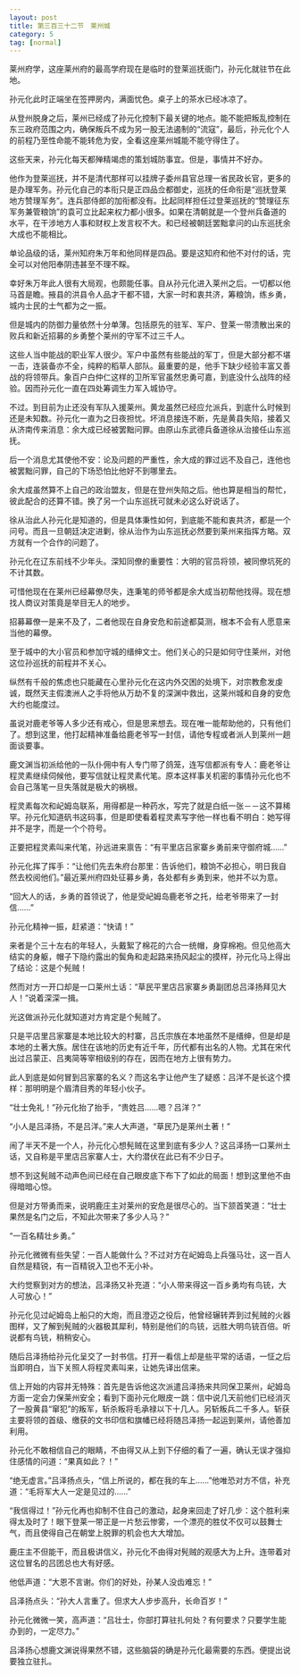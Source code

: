```yaml
---
layout: post
title: 第三百三十二节　莱州城
category: 5
tag: [normal]
---
```


莱州府学，这座莱州府的最高学府现在是临时的登莱巡抚衙门，孙元化就驻节在此地。

孙元化此时正端坐在签押房内，满面忧色。桌子上的茶水已经冰凉了。

从登州脱身之后，莱州已经成了孙元化控制下最关键的地点。能不能把叛乱控制在东三政府范围之内，确保叛兵不成为另一股无法遏制的“流寇”，最后，孙元化个人的前程乃至性命能不能转危为安，全看这座莱州城能不能守得住了。

这些天来，孙元化每天都殚精竭虑的策划城防事宜。但是，事情并不好办。

他作为登莱巡抚，并不是清代那样可以挂牌子委州县官总理一省民政长官，更多的是办理军务。孙元化自己的本衔只是正四品佥都御史，巡抚的任命衔是“巡抚登莱地方赞理军务”。连兵部侍郎的加衔都没有。比起同样担任过登莱巡抚的“赞理征东军务兼管粮饷”的袁可立比起来权力都小很多。如果在清朝就是一个登州兵备道的水平，在干涉地方人事和财权上发言权不大。和已经被朝廷罢黜拿问的山东巡抚余大成也不能相比。

单论品级的话，莱州知府朱万年和他同样是四品。要是这知府和他不对付的话，完全可以对他阳奉阴违甚至不理不睬。

幸好朱万年此人很有大局观，也颇能任事。自从孙元化进入莱州之后。一切都以他马首是瞻。掖县的洪县令人品才干都不错，大家一时和衷共济，筹粮饷，练乡勇，城内士民的士气都为之一振。

但是城内的防御力量依然十分单薄。包括原先的驻军、军户、登莱一带溃散出来的败兵和新近招募的乡勇整个莱州的守军不过三千人。

这些人当中能战的职业军人很少。军户中虽然有些能战的军丁，但是大部分都不堪一击，连装备亦不全，纯粹的稻草人部队。最重要的是，他手下缺少经验丰富又善战的将领带兵。象百户白仲仁这样的卫所军官虽然忠勇可嘉，到底没什么战阵的经验。因而孙元化一直在四处筹调生力军入城协守。

不过。到目前为止还没有军队入援莱州。黄龙虽然已经应允派兵，到底什么时候到还是未知数。孙元化一直为之日夜担忧。坏消息接连不断，先是黄县失陷，接着又从济南传来消息：余大成已经被罢黜问罪。由原山东武德兵备道徐从治接任山东巡抚。

后一个消息尤其使他不安：论及问题的严重性，余大成的罪过远不及自己，连他也被罢黜问罪，自己的下场恐怕比他好不到哪里去。

余大成虽然算不上自己的政治盟友，但是在登州失陷之后。他也算是相当的帮忙，彼此配合的还算不错。换了另一个山东巡抚可就未必这么好说话了。

徐从治此人孙元化是知道的，但是具体秉性如何，到底能不能和衷共济，都是一个问号。而且一旦朝廷决定进剿，徐从治作为山东巡抚必然要到莱州来指挥方略。双方就有一个合作的问题了。

孙元化在辽东前线不少年头。深知同僚的重要性：大明的官员将领，被同僚坑死的不计其数。

可惜他现在在莱州已经幕僚尽失，连秉笔的师爷都是余大成当初帮他找得。现在想找人商议对策竟是举目无人的地步。

招募幕僚一是来不及了，二者他现在自身安危和前途都莫测，根本不会有人愿意来当他的幕僚。

至于城中的大小官员和参加守城的缙绅文士。他们关心的只是如何守住莱州，对他这位孙巡抚的前程并不关心。

纵然有千般的焦虑也只能藏在心里孙元化在这内外交困的处境下，对宗教愈发虔诚，既然天主假澳洲人之手将他从万劫不复的深渊中救出，这莱州城和自身的安危大约也能度过。

虽说对鹿老爷等人多少还有戒心，但是思来想去。现在唯一能帮助他的，只有他们了。想到这里，他打起精神准备给鹿老爷写一封信，请他专程或者派人到莱州一趟面谈要事。

鹿文渊当初派给他的一队仆佣中有人专门带了鸽笼，连写信都派有专人：鹿老爷让程灵素继续伺候他，要写信就让程灵素代笔。原本这样事关机密的事情孙元化也不会自己落笔一旦失落就是极大的祸根。

程灵素每次和屺姆岛联系，用得都是一种药水，写完了就是白纸一张－－这不算稀罕。孙元化知道矾书这码事，但是即使看着程灵素写字他一样也看不明白：她写得并不是字，而是一个个符号。

正要把程灵素叫来代笔，孙远进来禀告：“有平里店吕家寨乡勇前来守御府城……”

孙元化挥了挥手：“让他们先去朱府台那里：告诉他们，粮饷不必担心，明日我自然去校阅他们。”最近莱州府四处征募乡勇，各处都有乡勇到来，他并不以为意。

“回大人的话，乡勇的首领说了，他是受屺姆岛鹿老爷之托，给老爷带来了一封信……”

孙元化精神一振，赶紧道：“快请！”

来者是个三十左右的年轻人，头戴絮了棉花的六合一统帽，身穿棉袍。但见他高大结实的身躯，帽子下隐约露出的鬓角和走起路来扬风起尘的摸样，孙元化马上得出了结论：这是个髡贼！

然而对方一开口却是一口莱州土话：“草民平里店吕家寨乡勇副团总吕泽扬拜见大人！”说着深深一揖。

光这做派孙元化就知道对方肯定是个髡贼了。

只是平店里吕家寨是本地比较大的村寨，吕氏宗族在本地虽然不是缙绅，但是却是本地的土著大族。居住在该地的历史有近千年，历代都有出名的人物。尤其在宋代出过吕蒙正、吕夷简等宰相级别的存在，因而在地方上很有势力。

此人到底是如何冒到吕家寨的名义？而这名字让他产生了疑惑：吕洋不是长这个摸样：那明明是个眉清目秀的年轻小伙子。

“壮士免礼！”孙元化抬了抬手，“贵姓吕……嗯？吕洋？”

“小人是吕泽扬，不是吕洋。”来人大声道，“草民乃是莱州土著！”

闹了半天不是一个人，孙元化心想髡贼在这里到底有多少人？这吕泽扬一口莱州土话，又自称是平里店吕家寨人士，大约潜伏在此已有不少日子。

想不到这髡贼不动声色间已经在自己眼皮底下布下了如此的局面！想到这里他不由得暗暗心惊。

但是对方带勇而来，说明鹿庄主对莱州的安危是很尽心的。当下颔首笑道：“壮士果然是名门之后，不知此次带来了多少人马？”

“一百名精壮乡勇。”

孙元化微微有些失望：一百人能做什么？不过对方在屺姆岛上兵强马壮，这一百人自然是精锐，有一百精锐入卫也不无小补。

大约觉察到对方的想法，吕泽扬又补充道：“小人带来得这一百乡勇均有鸟铳，大人可放心！”

孙元化见过屺姆岛上船只的大炮，而且澄迈之役后，他曾经辗转弄到过髡贼的火器图样，又了解到髡贼的火器极其犀利，特别是他们的鸟铳，远胜大明鸟铳百倍。听说都有鸟铳，稍稍安心。

随后吕泽扬给孙元化呈交了一封书信。打开一看信上却是些平常的话语，一怔之后当即明白，当下关照人将程灵素叫来，让她先译出信来。

信上开始的内容并无特殊：首先是告诉他这次派遣吕泽扬来共同保卫莱州，屺姆岛方面一定会力保莱州安全；看到下面孙元化眼皮一跳：信中说几天前他们已经消灭了一股黄县“窜犯”的叛军，斩杀叛将毛承禄以下十几人。另斩叛兵二千多人。斩获主要将领的首级、缴获的文书印信和旗幡已经将随吕泽扬一起运到莱州，请他善加利用。

孙元化不敢相信自己的眼睛，不由得又从上到下仔细的看了一遍，确认无误才强抑住感情的问道：“果真如此？！”

“绝无虚言。”吕泽扬点头，“信上所说的，都在我的车上……”他唯恐对方不信，补充道：“毛将军大人一定是见过的……”

“我信得过！”孙元化再也抑制不住自己的激动，起身来回走了好几步：这个胜利来得太及时了！眼下登莱一带正是一片愁云惨雾，一个漂亮的胜仗不仅可以鼓舞士气，而且使得自己在朝堂上脱罪的机会也大大增加。

鹿庄主不但能干，而且极讲信义，孙元化不由得对髡贼的观感大为上升。连带着对这位冒名的吕团总也大有好感。

他低声道：“大恩不言谢。你们的好处，孙某人没齿难忘！”

吕泽扬点头：“孙大人言重了。但求大人步步高升，长命百岁！”

孙元化微微一笑，高声道：“吕壮士，你部打算驻扎何处？有何要求？只要学生能办到的，一定尽力。”

吕泽扬心想鹿文渊说得果然不错，这些脑袋的确是孙元化最需要的东西。便提出说要独立驻扎。